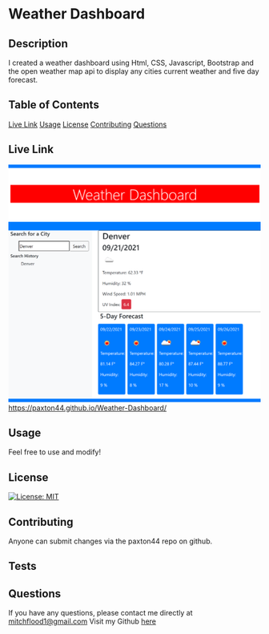 # Weather Dashboard 
## Description 
I created a weather dashboard using Html, CSS, Javascript, Bootstrap and the open weather map api to display any cities current weather and five day forecast. 
## Table of Contents
[Live Link](#LiveLink)
[Usage](#Usage)
[License](#License)
[Contributing](#Contributing)
[Questions](#Questions)
## Live Link 
![Site Photo](/assets/weatherDashboard.png)
https://paxton44.github.io/Weather-Dashboard/
## Usage 
Feel free to use and modify!
## License 
[![License: MIT](https://img.shields.io/badge/License-MIT-yellow.svg)](https://opensource.org/licenses/MIT)
## Contributing 
Anyone can submit changes via the paxton44 repo on github.
## Tests 
## Questions
If you have any questions, please contact me directly at mitchflood1@gmail.com 
Visit my Github [here](https://github.com/paxton44)
